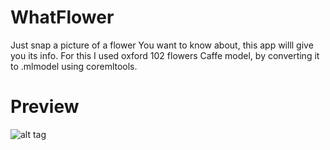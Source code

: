 # WhatFlower
Just snap a picture of a flower You want to know about, this app willl give you its info. For this  I used oxford 102 flowers Caffe model, by converting it to .mlmodel using coremltools.



# Preview
![alt tag](https://user-images.githubusercontent.com/9430941/40998220-ae7ac8b4-6924-11e8-9200-e768a6b206a4.PNG)
